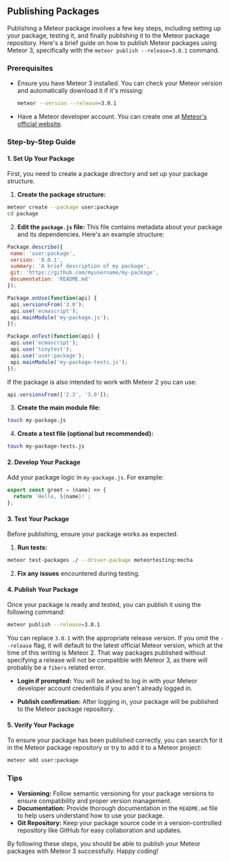 ## Publishing Packages

Publishing a Meteor package involves a few key steps, including setting up your package, testing it, and finally publishing it to the Meteor package repository. Here's a brief guide on how to publish Meteor packages using Meteor 3, specifically with the `meteor publish --release=3.0.1` command.

### Prerequisites
- Ensure you have Meteor 3 installed. You can check your Meteor version and automatically download it if it's missing:
  ```bash
  meteor --version --release=3.0.1
  ```
- Have a Meteor developer account. You can create one at [Meteor's official website](https://www.meteor.com/).

### Step-by-Step Guide

#### 1. Set Up Your Package
First, you need to create a package directory and set up your package structure.


1. **Create the package structure:**

```bash
meteor create --package user:package
cd package
```

2. **Edit the `package.js` file:**
This file contains metadata about your package and its dependencies. Here's an example structure:

```javascript
Package.describe({
 name: 'user:package',
 version: '0.0.1',
 summary: 'A brief description of my package',
 git: 'https://github.com/myusername/my-package',
 documentation: 'README.md'
});

Package.onUse(function(api) {
 api.versionsFrom('3.0');
 api.use('ecmascript');
 api.mainModule('my-package.js');
});

Package.onTest(function(api) {
 api.use('ecmascript');
 api.use('tinytest');
 api.use('user:package');
 api.mainModule('my-package-tests.js');
});
```

If the package is also intended to work with Meteor 2 you can use:

```javascript
api.versionsFrom(['2.3', '3.0']);
```

3. **Create the main module file:**
```bash
touch my-package.js
```

4. **Create a test file (optional but recommended):**
```bash
touch my-package-tests.js
```

#### 2. Develop Your Package
Add your package logic in `my-package.js`. For example:

```javascript
export const greet = (name) => {
  return `Hello, ${name}!`;
};
```

#### 3. Test Your Package
Before publishing, ensure your package works as expected.

1. **Run tests:**
```bash
meteor test-packages ./ --driver-package meteortesting:mocha
```

2. **Fix any issues** encountered during testing.

#### 4. Publish Your Package
Once your package is ready and tested, you can publish it using the following command:

```bash
meteor publish --release=3.0.1
```

You can replace `3.0.1` with the appropriate release version. If you omit the `--release` flag, it will default to the latest official Meteor version, which at the time of this writing is Meteor 2. That way packages published without specifying a release will not be compatible with Meteor 3, as there will probably be a `fibers` related error.

- **Login if prompted:**
  You will be asked to log in with your Meteor developer account credentials if you aren't already logged in.

- **Publish confirmation:**
  After logging in, your package will be published to the Meteor package repository.

#### 5. Verify Your Package
To ensure your package has been published correctly, you can search for it in the Meteor package repository or try to add it to a Meteor project:

```bash
meteor add user:package
```

### Tips
- **Versioning:** Follow semantic versioning for your package versions to ensure compatibility and proper version management.
- **Documentation:** Provide thorough documentation in the `README.md` file to help users understand how to use your package.
- **Git Repository:** Keep your package source code in a version-controlled repository like GitHub for easy collaboration and updates.

By following these steps, you should be able to publish your Meteor packages with Meteor 3 successfully. Happy coding!
